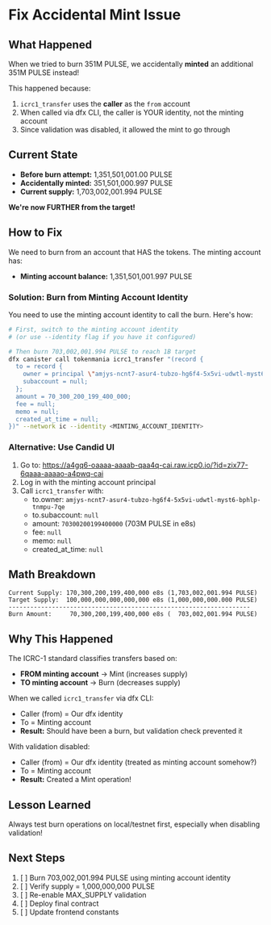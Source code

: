 # Fix Accidental Mint Issue

## What Happened

When we tried to burn 351M PULSE, we accidentally **minted** an additional 351M PULSE instead!

This happened because:
1. `icrc1_transfer` uses the **caller** as the `from` account
2. When called via dfx CLI, the caller is YOUR identity, not the minting account
3. Since validation was disabled, it allowed the mint to go through

## Current State

- **Before burn attempt:** 1,351,501,001.00 PULSE
- **Accidentally minted:** 351,501,000.997 PULSE
- **Current supply:** 1,703,002,001.994 PULSE

**We're now FURTHER from the target!**

## How to Fix

We need to burn from an account that HAS the tokens. The minting account has:
- **Minting account balance:** 1,351,501,001.997 PULSE

### Solution: Burn from Minting Account Identity

You need to use the minting account identity to call the burn. Here's how:

```bash
# First, switch to the minting account identity
# (or use --identity flag if you have it configured)

# Then burn 703,002,001.994 PULSE to reach 1B target
dfx canister call tokenmania icrc1_transfer "(record {
  to = record {
    owner = principal \"amjys-ncnt7-asur4-tubzo-hg6f4-5x5vi-udwtl-myst6-bphlp-tnmpu-7qe\";
    subaccount = null;
  };
  amount = 70_300_200_199_400_000;
  fee = null;
  memo = null;
  created_at_time = null;
})" --network ic --identity <MINTING_ACCOUNT_IDENTITY>
```

### Alternative: Use Candid UI

1. Go to: https://a4gq6-oaaaa-aaaab-qaa4q-cai.raw.icp0.io/?id=zix77-6qaaa-aaaao-a4pwq-cai
2. Log in with the minting account principal
3. Call `icrc1_transfer` with:
   - to.owner: `amjys-ncnt7-asur4-tubzo-hg6f4-5x5vi-udwtl-myst6-bphlp-tnmpu-7qe`
   - to.subaccount: `null`
   - amount: `70300200199400000` (703M PULSE in e8s)
   - fee: `null`
   - memo: `null`
   - created_at_time: `null`

## Math Breakdown

```
Current Supply: 170,300,200,199,400,000 e8s (1,703,002,001.994 PULSE)
Target Supply:  100,000,000,000,000,000 e8s (1,000,000,000.000 PULSE)
-------------------------------------------------------------------
Burn Amount:     70,300,200,199,400,000 e8s (  703,002,001.994 PULSE)
```

## Why This Happened

The ICRC-1 standard classifies transfers based on:
- **FROM minting account** → Mint (increases supply)
- **TO minting account** → Burn (decreases supply)

When we called `icrc1_transfer` via dfx CLI:
- Caller (from) = Our dfx identity
- To = Minting account
- **Result:** Should have been a burn, but validation check prevented it

With validation disabled:
- Caller (from) = Our dfx identity (treated as minting account somehow?)
- To = Minting account
- **Result:** Created a Mint operation!

## Lesson Learned

Always test burn operations on local/testnet first, especially when disabling validation!

## Next Steps

1. [ ] Burn 703,002,001.994 PULSE using minting account identity
2. [ ] Verify supply = 1,000,000,000 PULSE
3. [ ] Re-enable MAX_SUPPLY validation
4. [ ] Deploy final contract
5. [ ] Update frontend constants
